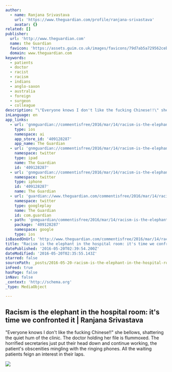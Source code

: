 ```yaml
---
author:
  - name: Ranjana Srivastava
    url: 'https://www.theguardian.com/profile/ranjana-srivastava'
    avatar: {}
related: []
publisher:
  url: 'http://www.theguardian.com'
  name: the Guardian
  favicon: 'https://assets.guim.co.uk/images/favicons/79d7ab5a729562cebca9c6a13c324f0e/32x32.ico'
  domain: www.theguardian.com
keywords:
  - patients
  - doctor
  - racist
  - racism
  - indians
  - anglo-saxon
  - australia
  - foreign
  - surgeon
  - colleague
description: "\"Everyone knows I don't like the fucking Chinese!!\" she bellows, shattering the quiet hum of the clinic. The doctor holding her file is flummoxed. The horrified secretaries just put their head down and continue working, the patient's obscenities mingling with the ringing phones. All the waiting patients feign an interest in their laps."
inLanguage: en
app_links:
  - url: 'gnmguardian://commentisfree/2016/mar/14/racism-is-the-elephant-in-the-hospital-room-but-what-can-doctors-do?contenttype=Article&source=applinks'
    type: ios
    namespace: ai
    app_store_id: '409128287'
    app_name: The Guardian
  - url: 'gnmguardian://commentisfree/2016/mar/14/racism-is-the-elephant-in-the-hospital-room-but-what-can-doctors-do?contenttype=Article&source=twitter'
    namespace: twitter
    type: ipad
    name: The Guardian
    id: '409128287'
  - url: 'gnmguardian://commentisfree/2016/mar/14/racism-is-the-elephant-in-the-hospital-room-but-what-can-doctors-do?contenttype=Article&source=twitter'
    namespace: twitter
    type: iphone
    id: '409128287'
    name: The Guardian
  - url: 'guardian://www.theguardian.com/commentisfree/2016/mar/14/racism-is-the-elephant-in-the-hospital-room-but-what-can-doctors-do'
    namespace: twitter
    type: googleplay
    name: The Guardian
    id: com.guardian
  - path: 'gnmguardian/commentisfree/2016/mar/14/racism-is-the-elephant-in-the-hospital-room-but-what-can-doctors-do?contenttype=Article&source=google'
    package: '409128287'
    namespace: google
    type: ios
isBasedOnUrl: 'http://www.theguardian.com/commentisfree/2016/mar/14/racism-is-the-elephant-in-the-hospital-room-but-what-can-doctors-do'
title: "Racism is the elephant in the hospital room: it's time we confronted it | Ranjana Srivastava"
datePublished: '2016-05-20T02:39:54.200Z'
dateModified: '2016-05-20T02:35:55.143Z'
starred: false
sourcePath: _posts/2016-05-20-racism-is-the-elephant-in-the-hospital-room-its-time-we-co.md
inFeed: true
hasPage: false
inNav: false
_context: 'http://schema.org'
_type: MediaObject

---
```

<article style=""><h1>Racism is the elephant in the hospital room: it's time we confronted it | Ranjana Srivastava</h1><p>"Everyone knows I don't like the fucking Chinese!!" she bellows, shattering the quiet hum of the clinic. The doctor holding her file is flummoxed. The horrified secretaries just put their head down and continue working, the patient's obscenities mingling with the ringing phones. All the waiting patients feign an interest in their laps.</p><img src="https://i.guim.co.uk/img/media/f0a088ed38f3fd647d9c64f923e053f6b746a100/0_314_2592_1555/master/2592.jpg?w=1200&amp;q=55&amp;auto=format&amp;usm=12&amp;fit=max&amp;s=fd06ffd83074435a75d6281dedd885ad" /></article>